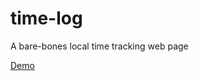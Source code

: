 # time-log
A bare-bones local time tracking web page 

[Demo](https://matthewnoel.github.io/time-log/)
